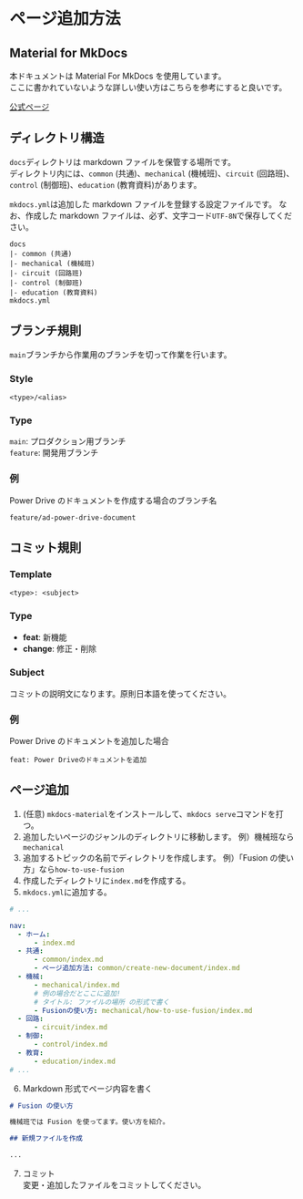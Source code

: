 # ページ追加方法

## Material for MkDocs

本ドキュメントは Material For MkDocs を使用しています。  
ここに書かれていないような詳しい使い方はこちらを参考にすると良いです。

[公式ページ](https://squidfunk.github.io/mkdocs-material/)

## ディレクトリ構造

`docs`ディレクトリは markdown ファイルを保管する場所です。  
ディレクトリ内には、`common` (共通)、`mechanical` (機械班)、`circuit` (回路班)、`control` (制御班)、`education` (教育資料)があります。

`mkdocs.yml`は追加した markdown ファイルを登録する設定ファイルです。
なお、作成した markdown ファイルは、必ず、文字コード`UTF-8N`で保存してください。

```
docs
|- common (共通)
|- mechanical (機械班)
|- circuit (回路班)
|- control (制御班)
|- education (教育資料)
mkdocs.yml
```

## ブランチ規則

`main`ブランチから作業用のブランチを切って作業を行います。

### Style

```
<type>/<alias>
```

### Type

`main`: プロダクション用ブランチ  
`feature`: 開発用ブランチ

### 例

Power Drive のドキュメントを作成する場合のブランチ名

```
feature/ad-power-drive-document
```

## コミット規則

### Template

```
<type>: <subject>
```

### Type

- **feat**: 新機能
- **change**: 修正・削除

### Subject

コミットの説明文になります。原則日本語を使ってください。

### 例

Power Drive のドキュメントを追加した場合

```
feat: Power Driveのドキュメントを追加
```

## ページ追加

1. (任意) `mkdocs-material`をインストールして、`mkdocs serve`コマンドを打つ。
2. 追加したいページのジャンルのディレクトリに移動します。
   例）機械班なら`mechanical`
3. 追加するトピックの名前でディレクトリを作成します。
   例）「Fusion の使い方」なら`how-to-use-fusion`
4. 作成したディレクトリに`index.md`を作成する。
5. `mkdocs.yml`に追加する。

```yml title="mkdocs.yml"
# ...

nav:
  - ホーム:
      - index.md
  - 共通:
      - common/index.md
      - ページ追加方法: common/create-new-document/index.md
  - 機械:
      - mechanical/index.md
      # 例の場合だとここに追加!
      # タイトル: ファイルの場所 の形式で書く
      - Fusionの使い方: mechanical/how-to-use-fusion/index.md
  - 回路:
      - circuit/index.md
  - 制御:
      - control/index.md
  - 教育:
      - education/index.md
# ...
```

6. Markdown 形式でページ内容を書く

```markdown title="(例) mechanical/how-to-use-fusion/index.md"
# Fusion の使い方

機械班では Fusion を使ってます。使い方を紹介。

## 新規ファイルを作成

...
```

7. コミット  
   変更・追加したファイルをコミットしてください。
